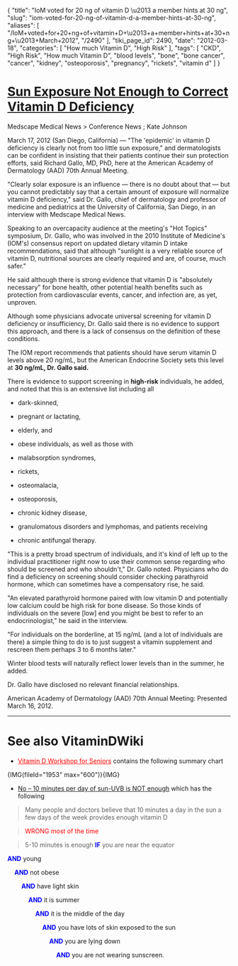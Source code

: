 {
    "title": "IoM voted for 20 ng of vitamin D \u2013 a member hints at 30 ng",
    "slug": "iom-voted-for-20-ng-of-vitamin-d-a-member-hints-at-30-ng",
    "aliases": [
        "/IoM+voted+for+20+ng+of+vitamin+D+\u2013+a+member+hints+at+30+ng+\u2013+March+2012",
        "/2490"
    ],
    "tiki_page_id": 2490,
    "date": "2012-03-18",
    "categories": [
        "How much Vitamin D",
        "High Risk"
    ],
    "tags": [
        "CKD",
        "High Risk",
        "How much Vitamin D",
        "blood levels",
        "bone",
        "bone cancer",
        "cancer",
        "kidney",
        "osteoporosis",
        "pregnancy",
        "rickets",
        "vitamin d"
    ]
}


# [Sun Exposure Not Enough to Correct Vitamin D Deficiency](http://www.medscape.com/viewarticle/760456%20)

Medscape Medical News > Conference News ; Kate Johnson

March 17, 2012 (San Diego, California) — "The 'epidemic' in vitamin D deficiency is clearly not from too little sun exposure," and dermatologists can be confident in insisting that their patients continue their sun protection efforts, said Richard Gallo, MD, PhD, here at the American Academy of Dermatology (AAD) 70th Annual Meeting.

"Clearly solar exposure is an influence — there is no doubt about that — but you cannot predictably say that a certain amount of exposure will normalize vitamin D deficiency," said Dr. Gallo, chief of dermatology and professor of medicine and pediatrics at the University of California, San Diego, in an interview with Medscape Medical News.

Speaking to an overcapacity audience at the meeting's "Hot Topics" symposium, Dr. Gallo, who was involved in the 2010 Institute of Medicine's (IOM's) consensus report on updated dietary vitamin D intake recommendations, said that although "sunlight is a very reliable source of vitamin D, nutritional sources are clearly required and are, of course, much safer."

He said although there is strong evidence that vitamin D is "absolutely necessary" for bone health, other potential health benefits such as protection from cardiovascular events, cancer, and infection are, as yet, unproven.

Although some physicians advocate universal screening for vitamin D deficiency or insufficiency, Dr. Gallo said there is no evidence to support this approach, and there is a lack of consensus on the definition of these conditions.

The IOM report recommends that patients should have serum vitamin D levels above 20 ng/mL, but the American Endocrine Society sets this level at  **30 ng/mL, Dr. Gallo said.** 

There is evidence to support screening in  **high-risk**  individuals, he added, and noted that this is an extensive list including all 

* dark-skinned, 

* pregnant or lactating, 

* elderly, and 

* obese individuals, as well as those with 

* malabsorption syndromes, 

* rickets, 

* osteomalacia, 

* osteoporosis, 

* chronic kidney disease, 

* granulomatous disorders and lymphomas, and patients receiving 

* chronic antifungal therapy.

"This is a pretty broad spectrum of individuals, and it's kind of left up to the individual practitioner right now to use their common sense regarding who should be screened and who shouldn't," Dr. Gallo noted. Physicians who do find a deficiency on screening should consider checking parathyroid hormone, which can sometimes have a compensatory rise, he said.

"An elevated parathyroid hormone paired with low vitamin D and potentially low calcium could be high risk for bone disease. So those kinds of individuals on the severe <span>[low]</span> end you might be best to refer to an endocrinologist," he said in the interview.

"For individuals on the borderline, at 15 ng/mL (and a lot of individuals are there) a simple thing to do is to just suggest a vitamin supplement and rescreen them perhaps 3 to 6 months later."

Winter blood tests will naturally reflect lower levels than in the summer, he added.

Dr. Gallo have disclosed no relevant financial relationships.

American Academy of Dermatology (AAD) 70th Annual Meeting: Presented March 16, 2012.

- - - - - - - - - 

# See also VitaminDWiki

* <a href="/posts/vitamin-d-workshop-for-seniors" style="color: red; text-decoration: underline;" title="This link has an unknown page_id: 1912">Vitamin D Workshop for Seniors</a> contains the following summary chart

{IMG(fileId="1953"  max="600")}{IMG}

* [No – 10 minutes per day of sun-UVB is NOT enough](/posts/no-10-minutes-per-day-of-sun-uvb-is-not-enough) which has the following

> Many people and doctors believe that 10 minutes a day in the sun a few days of the week provides enough vitamin D

> <span style="color:#F00;">WRONG most of the time </span>

> 5-10 minutes is enough  **<span style="color:#00F;">IF</span>**  you are near the equator

 **<span style="color:#00F;">AND</span>**  young 

&nbsp; &nbsp; **<span style="color:#00F;">AND</span>**   not obese

&nbsp; &nbsp; &nbsp; &nbsp;  **<span style="color:#00F;">AND</span>**   have light skin 

&nbsp; &nbsp; &nbsp; &nbsp; &nbsp; &nbsp; **<span style="color:#00F;">AND</span>**  it is summer 

&nbsp; &nbsp; &nbsp; &nbsp; &nbsp; &nbsp; &nbsp; &nbsp; **<span style="color:#00F;">AND</span>**  it is the middle of the day 

&nbsp; &nbsp; &nbsp; &nbsp; &nbsp; &nbsp; &nbsp; &nbsp; &nbsp; &nbsp; **<span style="color:#00F;">AND</span>**  you have lots of skin exposed to the sun 

&nbsp; &nbsp; &nbsp; &nbsp; &nbsp; &nbsp; &nbsp; &nbsp; &nbsp; &nbsp; &nbsp; &nbsp; **<span style="color:#00F;">AND</span>**   you are lying down 

&nbsp; &nbsp; &nbsp; &nbsp; &nbsp; &nbsp; &nbsp; &nbsp; &nbsp; &nbsp; &nbsp; &nbsp; &nbsp; &nbsp; **<span style="color:#00F;">AND</span>**   you are not wearing sunscreen.